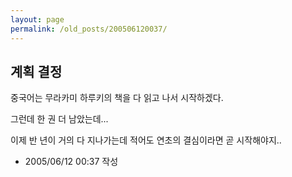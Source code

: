 ```yaml
---
layout: page
permalink: /old_posts/200506120037/
---
```


## 계획 결정

중국어는 무라카미 하루키의 책을 다 읽고 나서 시작하겠다.

그런데 한 권 더 남았는데... 

이제 반 년이 거의 다 지나가는데 적어도 연초의 결심이라면 곧 시작해야지..






- 2005/06/12 00:37 작성